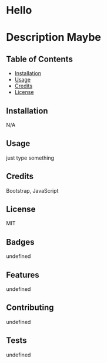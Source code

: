 
  # Hello

  # Description Maybe

  ## Table of Contents 
  
  * [Installation](#installation)
  * [Usage](#usage)
  * [Credits](#credits)
  * [License](#license)

  ## Installation
  
  N/A
  
  ## Usage 
  
  just type something

  ## Credits
  
  Bootstrap, JavaScript 
  
  ## License

  MIT  

  ## Badges

  undefined
  
  ## Features

  undefined

  ## Contributing

  undefined
  
  ## Tests

  undefined  
